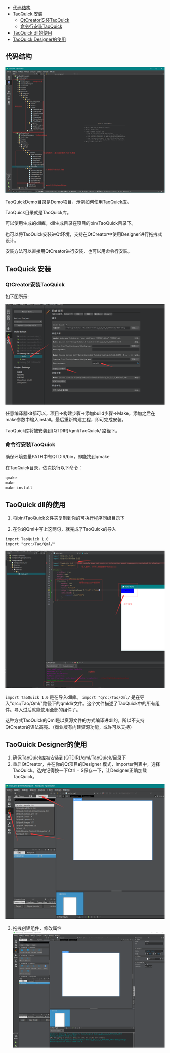 - [代码结构](#%E4%BB%A3%E7%A0%81%E7%BB%93%E6%9E%84)
- [TaoQuick 安装](#taoquick-%E5%AE%89%E8%A3%85)
  - [QtCreator安装TaoQuick](#qtcreator%E5%AE%89%E8%A3%85taoquick)
  - [命令行安装TaoQuick](#%E5%91%BD%E4%BB%A4%E8%A1%8C%E5%AE%89%E8%A3%85taoquick)
- [TaoQuick dll的使用](#taoquick-dll%E7%9A%84%E4%BD%BF%E7%94%A8)
- [TaoQuick Designer的使用](#taoquick-designer%E7%9A%84%E4%BD%BF%E7%94%A8)

## 代码结构

![](Preview/Struct.png)

TaoQuickDemo目录是Demo项目，示例如何使用TaoQuick库。

TaoQuick目录就是TaoQuick库。

可以使用生成的dll库，dll生成目录在项目的bin/TaoQuick目录下。

也可以将TaoQuick安装进Qt环境，支持在QtCreator中使用Designer进行拖拽式设计。

安装方法可以直接用QtCreator进行安装，也可以用命令行安装。

## TaoQuick 安装

### QtCreator安装TaoQuick

如下图所示:

![](Preview/QtCreator-install.png)

任意编译器kit都可以，项目->构建步骤->添加build步骤->Make，添加之后在make参数中输入install。最后重新构建工程，即可完成安装。

TaoQuick库将被安装到{QTDIR}/qml/TaoQuick/ 路径下。

### 命令行安装TaoQuick

确保环境变量PATH中有QTDIR/bin，即能找到qmake

在TaoQuick目录，依次执行以下命令：

```
qmake
make
make install

```

## TaoQuick dll的使用

1. 将bin/TaoQuick文件夹复制到你的可执行程序同级目录下

2. 在你的Qml中写上这两句，就完成了TaoQuick的导入
```
import TaoQuick 1.0
import "qrc:/Tao/Qml/"
```

![](Preview/TaoQuick-use.png)

`import TaoQuick 1.0` 是在导入dll库。
`import "qrc:/Tao/Qml/` 是在导入"qrc:/Tao/Qml/"路径下的qmldir文件。这个文件描述了TaoQuick中的所有组件。导入过后就能使用全部的组件了。

这种方式TaoQuick的Qml是以资源文件的方式编译进dll的，所以不支持QtCreator的语法高亮。（商业版有内建资源功能，或许可以支持）

## TaoQuick Designer的使用

1. 确保TaoQuick库被安装到{QTDIR}/qml/TaoQuick/目录下
2. 重启QtCreator，并在你的Qt项目的Designer 模式，Importer列表中，选择TaoQuick。选完记得按一下Ctrl + S保存一下，让Designer正确加载TaoQuick。

![](Preview/Import.png)

3. 拖拽创建组件，修改属性
![](Preview/Drag.gif)
